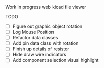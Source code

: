 Work in progress web kicad file viewer

TODO
- [ ] Figure out graphic object rotation
- [ ] Log Mouse Position
- [ ] Refactor data classes
- [ ] Add pin data class with rotation
- [ ] Finish up details of resistor
- [ ] Hide draw wire indicators
- [ ] Add component selection visual highlight